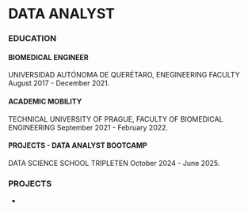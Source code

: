 # DATA ANALYST

### EDUCATION 

#### BIOMEDICAL ENGINEER
UNIVERSIDAD AUTÓNOMA DE QUERÉTARO, ENEGINEERING FACULTY
 August 2017 - December 2021.
 
#### ACADEMIC MOBILITY 
TECHNICAL UNIVERSITY OF PRAGUE, FACULTY OF BIOMEDICAL ENGINEERING
September 2021 - February 2022.

#### PROJECTS - DATA ANALYST BOOTCAMP  
DATA SCIENCE SCHOOL TRIPLETEN
October 2024 - June 2025.

### PROJECTS

* 
